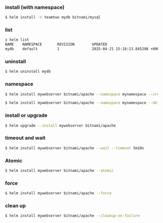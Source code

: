 
### install (with namespace)

```sh
$ helm install -n teamtwo mydb bitnami/mysql
```

### list

```sh
❯ helm list
NAME    NAMESPACE       REVISION        UPDATED                                 STATUS          CHART           APP VERSION                                      
mydb    default         1               2025-04-21 15:18:13.845298 +0900 KST    deployed        mysql-12.3.4    8.4.5
```

### uninstall

```sh
$ helm uninstall mydb
```


### namespace

```sh
$ helm install mywebserver bitnami/apache --namespace mynamespace --create-namespace

$ helm install mywebserver bitnami/apache --namespace mynamespace --delete-namespace
```

### install or upgrade

```sh
$ helm upgrade --install mywebserver bitnami/apache
```

### timeout and wait

```sh
$ helm install mywebserver bitnami/apache --wait --timeout 5m10s
```

### Atomic

```sh
$ helm install mywebserver bitnami/apache --atomic
```

### force

```sh
$ helm install mywebserver bitnami/apache --force
```


### clean up


```sh
$ helm install mywebserver bitnami/apache --cleanup-on-failure
```

